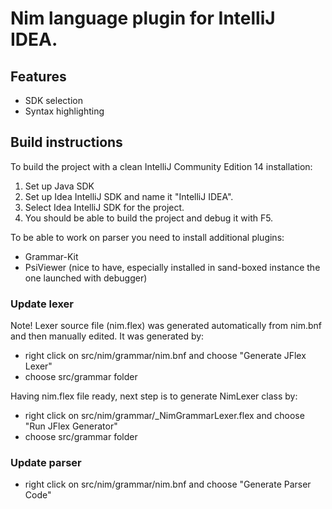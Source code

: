 # Nim language plugin for IntelliJ IDEA.

## Features
* SDK selection
* Syntax highlighting

## Build instructions

To build the project with a clean IntelliJ Community Edition 14 installation:

1. Set up Java SDK
2. Set up Idea IntelliJ SDK and name it "IntelliJ IDEA".
3. Select Idea IntelliJ SDK for the project.
4. You should be able to build the project and debug it with F5.

To be able to work on parser you need to install additional plugins:
- Grammar-Kit
- PsiViewer (nice to have, especially installed in sand-boxed instance the one launched with debugger)

### Update lexer

Note! Lexer source file (nim.flex) was generated automatically from nim.bnf and then manually edited.
It was generated by:
- right click on src/nim/grammar/nim.bnf and choose "Generate JFlex Lexer"
- choose src/grammar folder

Having nim.flex file ready, next step is to generate NimLexer class by:
- right click on src/nim/grammar/_NimGrammarLexer.flex and choose "Run JFlex Generator"
- choose src/grammar folder

### Update parser

- right click on src/nim/grammar/nim.bnf and choose "Generate Parser Code"
